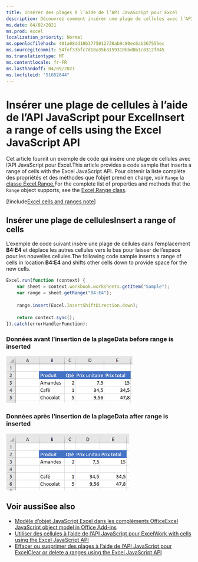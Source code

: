 ```yaml
---
title: Insérer des plages à l’aide de l’API JavaScript pour Excel
description: Découvrez comment insérer une plage de cellules avec l’API JavaScript pour Excel.
ms.date: 04/02/2021
ms.prod: excel
localization_priority: Normal
ms.openlocfilehash: 401a08dd10b3775012738ab9c80ec6ab367555ec
ms.sourcegitcommit: 54fef33bfc7d18a35b3159310bbd8b1c8312f845
ms.translationtype: MT
ms.contentlocale: fr-FR
ms.lasthandoff: 04/09/2021
ms.locfileid: "51652844"
---
```

# <a name="insert-a-range-of-cells-using-the-excel-javascript-api"></a><span data-ttu-id="6c33a-103">Insérer une plage de cellules à l’aide de l’API JavaScript pour Excel</span><span class="sxs-lookup"><span data-stu-id="6c33a-103">Insert a range of cells using the Excel JavaScript API</span></span>

<span data-ttu-id="6c33a-104">Cet article fournit un exemple de code qui insère une plage de cellules avec l’API JavaScript pour Excel.</span><span class="sxs-lookup"><span data-stu-id="6c33a-104">This article provides a code sample that inserts a range of cells with the Excel JavaScript API.</span></span> <span data-ttu-id="6c33a-105">Pour obtenir la liste complète des propriétés et des méthodes que l’objet prend en charge, voir `Range` la [classe Excel.Range.](/javascript/api/excel/excel.range)</span><span class="sxs-lookup"><span data-stu-id="6c33a-105">For the complete list of properties and methods that the `Range` object supports, see the [Excel.Range class](/javascript/api/excel/excel.range).</span></span>

[!include[Excel cells and ranges note](../includes/note-excel-cells-and-ranges.md)]

## <a name="insert-a-range-of-cells"></a><span data-ttu-id="6c33a-106">Insérer une plage de cellules</span><span class="sxs-lookup"><span data-stu-id="6c33a-106">Insert a range of cells</span></span>

<span data-ttu-id="6c33a-107">L’exemple de code suivant insère une plage de cellules dans l’emplacement **B4:E4** et déplace les autres cellules vers le bas pour laisser de l’espace pour les nouvelles cellules.</span><span class="sxs-lookup"><span data-stu-id="6c33a-107">The following code sample inserts a range of cells in location **B4:E4** and shifts other cells down to provide space for the new cells.</span></span>

```js
Excel.run(function (context) {
    var sheet = context.workbook.worksheets.getItem("Sample");
    var range = sheet.getRange("B4:E4");

    range.insert(Excel.InsertShiftDirection.down);

    return context.sync();
}).catch(errorHandlerFunction);
```

### <a name="data-before-range-is-inserted"></a><span data-ttu-id="6c33a-108">Données avant l’insertion de la plage</span><span class="sxs-lookup"><span data-stu-id="6c33a-108">Data before range is inserted</span></span>

![Données dans Excel avant l’insertion de la plage](../images/excel-ranges-start.png)

### <a name="data-after-range-is-inserted"></a><span data-ttu-id="6c33a-110">Données après l’insertion de la plage</span><span class="sxs-lookup"><span data-stu-id="6c33a-110">Data after range is inserted</span></span>

![Données dans Excel après l’insertion de plage](../images/excel-ranges-after-insert.png)

## <a name="see-also"></a><span data-ttu-id="6c33a-112">Voir aussi</span><span class="sxs-lookup"><span data-stu-id="6c33a-112">See also</span></span>

- [<span data-ttu-id="6c33a-113">Modèle d’objet JavaScript Excel dans les compléments Office</span><span class="sxs-lookup"><span data-stu-id="6c33a-113">Excel JavaScript object model in Office Add-ins</span></span>](excel-add-ins-core-concepts.md)
- [<span data-ttu-id="6c33a-114">Utiliser des cellules à l’aide de l’API JavaScript pour Excel</span><span class="sxs-lookup"><span data-stu-id="6c33a-114">Work with cells using the Excel JavaScript API</span></span>](excel-add-ins-cells.md)
- [<span data-ttu-id="6c33a-115">Effacer ou supprimer des plages à l’aide de l’API JavaScript pour Excel</span><span class="sxs-lookup"><span data-stu-id="6c33a-115">Clear or delete a ranges using the Excel JavaScript API</span></span>](excel-add-ins-ranges-clear-delete.md)
